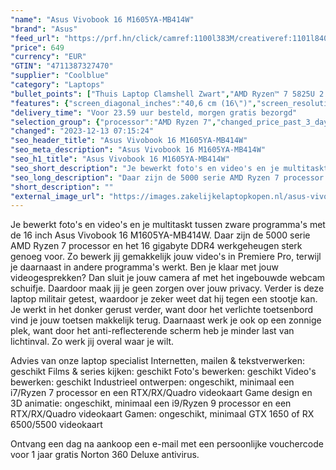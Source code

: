 ```yaml
---
"name": "Asus Vivobook 16 M1605YA-MB414W"
"brand": "Asus"
"feed_url": "https://prf.hn/click/camref:1100l383M/creativeref:1101l84031/destination:https%3A%2F%2Fwww.coolblue.nl%2Fproduct%2F935846"
"price": 649
"currency": "EUR"
"GTIN": "4711387327470"
"supplier": "Coolblue"
"category": "Laptops"
"bullet_points": ["Thuis Laptop Clamshell Zwart","AMD Ryzen™ 7 5825U 2 GHz","40,6 cm (16\") WUXGA 1920 x 1200 Pixels IPS LED backlight 16:10","16 GB DDR4-SDRAM","1 TB SSD","AMD Radeon Graphics","Wi-Fi 5 (802.11ac) Bluetooth 5.1","Lithium-Ion (Li-Ion) 42 Wh 45 W","Windows 11 Home 64-bit"]
"features": {"screen_diagonal_inches":"40,6 cm (16\")","screen_resolution":"1920 x 1200 Pixels","processor_family":"AMD Ryzen™ 7","memory_size":"16 GB","memory_type":"DDR4-SDRAM","total_storage_space":"1 TB","operating_system":"Windows 11 Home","battery_capacity":"42 Wh","width":"358,7 mm","depth":"249,5 mm","height":"19,9 mm","weight":"1,88 kg"}
"delivery_time": "Voor 23.59 uur besteld, morgen gratis bezorgd"
"selection_group": {"processor":"AMD Ryzen 7","changed_price_past_3_days":false,"product_family":"VivoBook"}
"changed": "2023-12-13 07:15:24"
"seo_header_title": "Asus Vivobook 16 M1605YA-MB414W"
"seo_meta_description": "Asus Vivobook 16 M1605YA-MB414W"
"seo_h1_title": "Asus Vivobook 16 M1605YA-MB414W"
"seo_short_description": "Je bewerkt foto's en video's en je multitaskt tussen zware programma's met de 16 inch Asus Vivobook 16 M1605YA-MB414W."
"seo_long_description": "Daar zijn de 5000 serie AMD Ryzen 7 processor en het 16 gigabyte DDR4 werkgeheugen sterk genoeg voor. Zo bewerk jij gemakkelijk jouw video's in Premiere Pro, terwijl je daarnaast in andere programma's werkt. Ben je klaar met jouw videogesprekken? Dan sluit je jouw camera af met het ingebouwde webcam schuifje. Daardoor maak jij je geen zorgen over jouw privacy. Verder is deze laptop militair getest, waardoor je zeker weet dat hij tegen een stootje kan. Je werkt in het donker gerust verder, want door het verlichte toetsenbord vind je jouw toetsen makkelijk terug. Daarnaast werk je ook op een zonnige plek, want door het anti-reflecterende scherm heb je minder last van lichtinval. Zo werk jij overal waar je wilt. \r\n\r\nAdvies van onze laptop specialist\r\nInternetten, mailen & tekstverwerken: geschikt\r\nFilms & series kijken: geschikt\r\nFoto's bewerken: geschikt\r\nVideo's bewerken: geschikt\r\nIndustrieel ontwerpen: ongeschikt, minimaal een i7/Ryzen 7 processor en een RTX/RX/Quadro videokaart\r\nGame design en 3D animatie: ongeschikt, minimaal een i9/Ryzen 9 processor en een RTX/RX/Quadro videokaart\r\nGamen: ongeschikt, minimaal GTX 1650 of RX 6500/5500 videokaart\r\n \r\nOntvang een dag na aankoop een e-mail met een persoonlijke vouchercode voor 1 jaar gratis Norton 360 Deluxe antivirus."
"short_description": ""
"external_image_url": "https://images.zakelijkelaptopkopen.nl/asus-vivobook-16-m1605ya-mb414w.webp"
---
```


Je bewerkt foto's en video's en je multitaskt tussen zware programma's met de 16 inch Asus Vivobook 16 M1605YA-MB414W. Daar zijn de 5000 serie AMD Ryzen 7 processor en het 16 gigabyte DDR4 werkgeheugen sterk genoeg voor. Zo bewerk jij gemakkelijk jouw video's in Premiere Pro, terwijl je daarnaast in andere programma's werkt. Ben je klaar met jouw videogesprekken? Dan sluit je jouw camera af met het ingebouwde webcam schuifje. Daardoor maak jij je geen zorgen over jouw privacy. Verder is deze laptop militair getest, waardoor je zeker weet dat hij tegen een stootje kan. Je werkt in het donker gerust verder, want door het verlichte toetsenbord vind je jouw toetsen makkelijk terug. Daarnaast werk je ook op een zonnige plek, want door het anti-reflecterende scherm heb je minder last van lichtinval. Zo werk jij overal waar je wilt.

Advies van onze laptop specialist
Internetten, mailen & tekstverwerken: geschikt
Films & series kijken: geschikt
Foto's bewerken: geschikt
Video's bewerken: geschikt
Industrieel ontwerpen: ongeschikt, minimaal een i7/Ryzen 7 processor en een RTX/RX/Quadro videokaart
Game design en 3D animatie: ongeschikt, minimaal een i9/Ryzen 9 processor en een RTX/RX/Quadro videokaart
Gamen: ongeschikt, minimaal GTX 1650 of RX 6500/5500 videokaart
 
Ontvang een dag na aankoop een e-mail met een persoonlijke vouchercode voor 1 jaar gratis Norton 360 Deluxe antivirus.